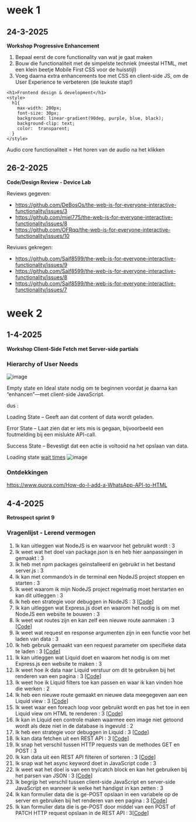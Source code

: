# week 1
## 24-3-2025  
**Workshop Progressive Enhancement**

1. Bepaal eerst de core functionality van wat je gaat maken
2. Bouw die functionaliteit met de simpelste techniek (meestal HTML, met een klein beetje Mobile First CSS voor de huisstijl)
3. Voeg daarna extra enhancements toe met CSS en client-side JS, om de User Experience te verbeteren (de leukste stap!)

```
<h1>Frontend design & development</h1>
<style>
  h1{
    max-width: 200px;
    font-size: 30px;
    background: linear-gradient(90deg, purple, blue, black);
    background-clip: text;
    color:  transparent;
  }
</style>
```
Audio core functionaliteit = Het horen van de audio na het klikken

## 26-2-2025  
**Code/Design Review - Device Lab**

Reviews gegeven:
* https://github.com/DeBosOs/the-web-is-for-everyone-interactive-functionality/issues/3
* https://github.com/miel775/the-web-is-for-everyone-interactive-functionality/issues/8
* https://github.com/OFRqq/the-web-is-for-everyone-interactive-functionality/issues/10

Reviuws gekregen:
* https://github.com/Saif8599/the-web-is-for-everyone-interactive-functionality/issues/9
* https://github.com/Saif8599/the-web-is-for-everyone-interactive-functionality/issues/8
* https://github.com/Saif8599/the-web-is-for-everyone-interactive-functionality/issues/7

# week 2
## 1-4-2025  
**Workshop Client-Side Fetch met Server-side partials**
### Hierarchy of User Needs

![image](https://github.com/user-attachments/assets/cf345c1b-4088-4dc0-9f3c-8473274984db)

Empty state en Ideal state nodig om te beginnen voordat je daarna kan “enhancen”—met client-side JavaScript. 

dus :

Loading State – Geeft aan dat content of data wordt geladen.

Error State – Laat zien dat er iets mis is gegaan, bijvoorbeeld een foutmelding bij een mislukte API-call.

Success State – Bevestigt dat een actie is voltooid na het opslaan van data.

Loading state [wait times](https://primer.style/product/ui-patterns/loading/#adapting-to-different-wait-times)
![image](https://github.com/user-attachments/assets/f64ecddc-6a5b-47d5-ae0a-4b42cf1d4183)
 
### Ontdekkingen

https://www.quora.com/How-do-I-add-a-WhatsApp-API-to-HTML

## 4-4-2025  
**Retrospect sprint 9**
### Vragenlijst - Lerend vermogen

1. Ik kan uitleggen wat NodeJS is en waarvoor het gebruikt wordt : 3
2. Ik weet wat het doel van package.json is en heb hier aanpassingen in gemaakt : 3  
3. Ik heb met npm packages geïnstalleerd en gebruikt in het bestand server.js : 3
4. Ik kan met commando’s in de terminal een NodeJS project stoppen en starten : 3 
5. Ik weet waarom ik mijn NodeJS project regelmatig moet herstarten en kan dit uitleggen : 3
6. Ik heb een strategie voor debuggen in NodeJS  : 3 [[Code](https://github.com/Saif8599/the-web-is-for-everyone-interactive-functionality/blob/main/server.js#L117)]
7. Ik kan uitleggen wat Express.js doet en waarom het nodig is om met NodeJS een website te bouwen  : 3
8. Ik weet wat routes zijn en kan zelf een nieuwe route aanmaken  : 3 [[Code](https://github.com/Saif8599/the-web-is-for-everyone-interactive-functionality/blob/main/server.js#L100-L125)]
9. Ik weet wat request en response argumenten zijn in een functie voor het laden van data  : 3
10. Ik heb gebruik gemaakt van een request parameter om specifieke data te laden  : 3 [[Code](https://github.com/Saif8599/the-web-is-for-everyone-interactive-functionality/blob/main/server.js#L83)]
11. Ik kan uitleggen wat Liquid doet en waarom het nodig is om met Express.js een website te maken  : 3
12. Ik weet hoe ik data naar Liquid verstuur om dit te gebruiken bij het renderen van een pagina  : 3 [[Code](https://github.com/Saif8599/the-web-is-for-everyone-interactive-functionality/blob/main/server.js#L89-L93)]
13. Ik weet hoe ik Liquid filters toe kan passen en waar ik kan vinden hoe die werken  : 2
14. Ik heb een nieuwe route gemaakt en nieuwe data meegegeven aan een Liquid view  : 3 [[Code](https://github.com/Saif8599/the-web-is-for-everyone-interactive-functionality/blob/main/server.js#L100-L125)]
15. Ik weet waar een foreach loop voor gebruikt wordt en pas het toe in een Liquid view om HTML te renderen  : 3 [[Code](https://github.com/Saif8599/the-web-is-for-everyone-interactive-functionality/blob/main/views/partials/stekjes-collection.liquid#L6-L17)]
16. Ik kan in Liquid een controle maken waarmee een image niet getoond wordt als deze niet in de database is ingevuld  : 2
17. Ik heb een strategie voor debuggen in Liquid  : 3 [[Code](https://github.com/Saif8599/the-web-is-for-everyone-interactive-functionality/commit/6b3addce54bfada3698b5e0fe0b19401493ef173#diff-fa7701e395de08ee810d654ad9809792f182b718b5587e14a0aee3871a9963ebR7-R10)]
18. Ik kan data fetchen uit een REST API  : 3 [[Code](https://github.com/Saif8599/the-web-is-for-everyone-interactive-functionality/blob/main/server.js#L60-L70)]
19. Ik snap het verschil tussen HTTP requests van de methodes GET en POST  : 3
20. Ik kan data uit een REST API filteren of sorteren  : 3 [[Code](https://github.com/Saif8599/the-web-is-for-everyone-interactive-functionality/blob/main/server.js#L60-L61)]
21. Ik snap wat het async keyword doet in JavaScript code  : 3
22. Ik weet wat het doel is van een try/catch block en kan het gebruiken bij het parsen van JSON  : 3 [[Code](https://github.com/Saif8599/the-web-is-for-everyone-interactive-functionality/blob/main/server.js#L173-L178)]
23. Ik begrijp het verschil tussen client-side JavaScript en server-side JavaScript en wanneer ik welke het handigst in kan zetten  : 3
24. Ik kan formulier data die is ge-POST opslaan in een variabele op de server en gebruiken bij het renderen van een pagina  : 3 [[Code](https://github.com/Saif8599/the-web-is-for-everyone-interactive-functionality/blob/main/server.js#L89-L93)]
25. Ik kan formulier data die is ge-POST door middel van een POST of PATCH HTTP request opslaan in de REST API  : 3[[Code](https://github.com/Saif8599/the-web-is-for-everyone-interactive-functionality/blob/main/server.js#L104-L124)]